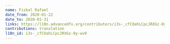 ```yaml
---
name: Fiskal Rafael
date_from: 2020-01-22
date_to: 2020-01-31
links: https://l10n.advancedfx.org/contributors/i3s-_cfCOahLCpcJRXGz-8y-wv0/
contributions: translation
l10n_id: i3s-_cfCOahLCpcJRXGz-8y-wv0
---
```

